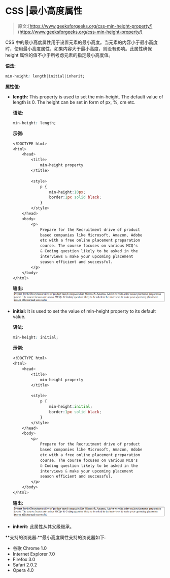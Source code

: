 # CSS |最小高度属性

> 原文:[https://www.geeksforgeeks.org/css-min-height-property/](https://www.geeksforgeeks.org/css-min-height-property/)

CSS 中的最小高度属性用于设置元素的最小高度。当元素的内容小于最小高度时，使用最小高度属性，如果内容大于最小高度，则没有影响。此属性确保 height 属性的值不小于所考虑元素的指定最小高度值。

**语法:**

```css
min-height: length|initial|inherit; 
```

**属性值:**

*   **length:** This property is used to set the min-height. The default value of length is 0\. The height can be set in form of px, %, cm etc.

    **语法:**

    ```css
    min-height: length;
    ```

    **示例:**

    ```css
    <!DOCTYPE html>
    <html>
        <head>
            <title>
                min-height property
            </title>

            <style>
                p {
                    min-height:10px;
                    border:1px solid black;
                }
            </style>
        </head>
        <body>
            <p>
                Prepare for the Recruitment drive of product
                based companies like Microsoft, Amazon, Adobe
                etc with a free online placement preparation
                course. The course focuses on various MCQ's 
                & Coding question likely to be asked in the
                interviews & make your upcoming placement 
                season efficient and successful.
            </p>
        </body>
    </html>                    
    ```

    **输出:**
    ![min height](img/13086dd7e00273f42c0140666f170ce6.png)

*   **initial:** It is used to set the value of min-height property to its default value.

    **语法:**

    ```css
    min-height: initial;
    ```

    **示例:**

    ```css
    <!DOCTYPE html>
    <html>
        <head>
            <title>
                min-height property
            </title>

            <style>
                p {
                    min-height:initial;
                    border:1px solid black;
                }
            </style>
        </head>
        <body>
            <p>
                Prepare for the Recruitment drive of product
                based companies like Microsoft, Amazon, Adobe
                etc with a free online placement preparation
                course. The course focuses on various MCQ's 
                & Coding question likely to be asked in the
                interviews & make your upcoming placement 
                season efficient and successful.
            </p>
        </body>
    </html>                    
    ```

    **输出:**
    ![min height](img/13086dd7e00273f42c0140666f170ce6.png)

*   **inherit:** 此属性从其父级继承。

**支持的浏览器:**最小高度属性支持的浏览器如下:

*   谷歌 Chrome 1.0
*   Internet Explorer 7.0
*   Firefox 3.0
*   Safari 2.0.2
*   Opera 4.0
